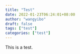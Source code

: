 ```yaml
---
title: "Test"
date: 2022-01-23T06:24:01+08:00
author: "wangyibo"
draft: false
tags: ["test"]
categories: ["test"]
---
```


This is a test.